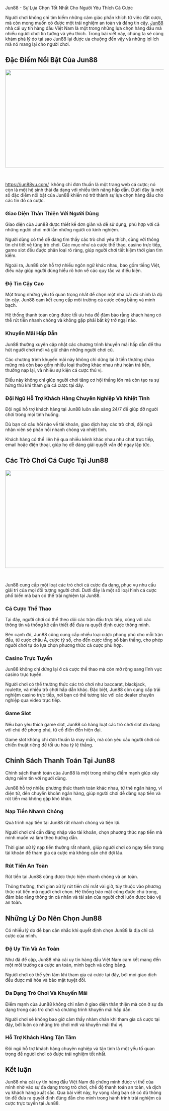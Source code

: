 <p>Jun88 - Sự Lựa Chọn Tốt Nhất Cho Người Y&ecirc;u Th&iacute;ch C&aacute; Cược</p>

<p>Người chơi kh&ocirc;ng chỉ t&igrave;m kiếm những cảm gi&aacute;c phấn kh&iacute;ch từ việc đặt cược, m&agrave; c&ograve;n mong muốn c&oacute; được một trải nghiệm an to&agrave;n v&agrave; đ&aacute;ng tin cậy. <a href="https://jun88vu.com/">Jun88</a> nh&agrave; c&aacute;i uy t&iacute;n h&agrave;ng đầu Việt Nam l&agrave; một trong những lựa chọn h&agrave;ng đầu m&agrave; nhiều người chơi tin tưởng v&agrave; y&ecirc;u th&iacute;ch. Trong b&agrave;i viết n&agrave;y, ch&uacute;ng ta sẽ c&ugrave;ng kh&aacute;m ph&aacute; l&yacute; do tại sao Jun88 lại được ưa chuộng đến vậy v&agrave; những lợi &iacute;ch m&agrave; n&oacute; mang lại cho người chơi.</p>

<h2>Đặc Điểm Nổi Bật Của Jun88</h2>

<p><img src="https://lh7-rt.googleusercontent.com/docsz/AD_4nXfCaEsnBUy_Y9dU1UHYjItUmwQUBeKTrJIbiUCzuf_I22PG8BLptXi45yUNL6a7KcCJk95lZdiF8h--m3PNPpeTxnGChZK7yyN_DU5dwmR4nwpnXitR7aOJVqi01iB-HyoqNrW9OM6AnCEsEesPAr6yDdc?key=DFxjb4MWNdBjcgJ2WVjTiw" style="height:312px; width:624px" /></p>

<p>&nbsp;</p>

<p><a href="https://jun88vu.com/">https://jun88vu.com/</a>&nbsp; kh&ocirc;ng chỉ đơn thuần l&agrave; một trang web c&aacute; cược; n&oacute; c&ograve;n l&agrave; một hệ sinh th&aacute;i đa dạng với nhiều t&iacute;nh năng hấp dẫn. Dưới đ&acirc;y l&agrave; một số đặc điểm nổi bật của Jun88 khiến n&oacute; trở th&agrave;nh sự lựa chọn h&agrave;ng đầu cho c&aacute;c t&iacute;n đồ c&aacute; cược.</p>

<h3>Giao Diện Th&acirc;n Thiện Với Người D&ugrave;ng</h3>

<p>Giao diện của Jun88 được thiết kế đơn giản v&agrave; dễ sử dụng, ph&ugrave; hợp với cả những người chơi mới lẫn những người c&oacute; kinh nghiệm.</p>

<p>Người d&ugrave;ng c&oacute; thể dễ d&agrave;ng t&igrave;m thấy c&aacute;c tr&ograve; chơi y&ecirc;u th&iacute;ch, c&ugrave;ng với th&ocirc;ng tin chi tiết về từng tr&ograve; chơi. C&aacute;c mục như c&aacute; cược thể thao, casino trực tiếp, game slot đều được ph&acirc;n loại r&otilde; r&agrave;ng, gi&uacute;p người chơi tiết kiệm thời gian t&igrave;m kiếm.</p>

<p>Ngo&agrave;i ra, Jun88 c&ograve;n hỗ trợ nhiều ng&ocirc;n ngữ kh&aacute;c nhau, bao gồm tiếng Việt, điều n&agrave;y gi&uacute;p người d&ugrave;ng hiểu r&otilde; hơn về c&aacute;c quy tắc v&agrave; điều kiện.</p>

<h3>Độ Tin Cậy Cao</h3>

<p>Một trong những yếu tố quan trọng nhất để chọn một nh&agrave; c&aacute;i đ&oacute; ch&iacute;nh l&agrave; độ tin cậy. Jun88 cam kết cung cấp m&ocirc;i trường c&aacute; cược c&ocirc;ng bằng v&agrave; minh bạch.</p>

<p>Hệ thống thanh to&aacute;n cũng được tối ưu h&oacute;a để đảm bảo rằng kh&aacute;ch h&agrave;ng c&oacute; thể r&uacute;t tiền nhanh ch&oacute;ng v&agrave; kh&ocirc;ng gặp phải bất kỳ trở ngại n&agrave;o.</p>

<h3>Khuyến M&atilde;i Hấp Dẫn</h3>

<p>Jun88 thường xuy&ecirc;n cập nhật c&aacute;c chương tr&igrave;nh khuyến m&atilde;i hấp dẫn để thu h&uacute;t người chơi mới v&agrave; giữ ch&acirc;n những người chơi cũ.</p>

<p>C&aacute;c chương tr&igrave;nh khuyến m&atilde;i n&agrave;y kh&ocirc;ng chỉ dừng lại ở tiền thưởng ch&agrave;o mừng m&agrave; c&ograve;n bao gồm nhiều loại thưởng kh&aacute;c nhau như ho&agrave;n trả tiền, thưởng nạp lại, v&agrave; nhiều sự kiện c&aacute; cược th&uacute; vị.</p>

<p>Điều n&agrave;y kh&ocirc;ng chỉ gi&uacute;p người chơi tăng cơ hội thắng lớn m&agrave; c&ograve;n tạo ra sự hứng th&uacute; khi tham gia c&aacute; cược tại đ&acirc;y.</p>

<h3>Đội Ngũ Hỗ Trợ Kh&aacute;ch H&agrave;ng Chuy&ecirc;n Nghiệp V&agrave; Nhiệt T&igrave;nh</h3>

<p>Đội ngũ hỗ trợ kh&aacute;ch h&agrave;ng tại Jun88 lu&ocirc;n sẵn s&agrave;ng 24/7 để gi&uacute;p đỡ người chơi trong mọi t&igrave;nh huống.</p>

<p>D&ugrave; bạn c&oacute; c&acirc;u hỏi n&agrave;o về t&agrave;i khoản, giao dịch hay c&aacute;c tr&ograve; chơi, đội ngũ nh&acirc;n vi&ecirc;n sẽ phản hồi nhanh ch&oacute;ng v&agrave; nhiệt t&igrave;nh.</p>

<p>Kh&aacute;ch h&agrave;ng c&oacute; thể li&ecirc;n hệ qua nhiều k&ecirc;nh kh&aacute;c nhau như chat trực tiếp, email hoặc điện thoại, gi&uacute;p họ dễ d&agrave;ng giải quyết vấn đề ngay lập tức.</p>

<h2>C&aacute;c Tr&ograve; Chơi C&aacute; Cược Tại Jun88</h2>

<p><img src="https://lh7-rt.googleusercontent.com/docsz/AD_4nXfmeXw1o2YhQ1VQm8HNgqyojiuRhY2XSFSLQZF22kHUdDiBDJqtcs6UF-VofVygLemsizndByk-0rvKQZuq06lF3WEVBiy9ufESMpIzyNhZ22Br8kdNGWdqCZARqU8aFuV56UhIy1ofccxH_obIISMTKgU?key=DFxjb4MWNdBjcgJ2WVjTiw" style="height:312px; width:624px" /></p>

<p>&nbsp;</p>

<p>Jun88 cung cấp một loạt c&aacute;c tr&ograve; chơi c&aacute; cược đa dạng, phục vụ nhu cầu giải tr&iacute; của mọi đối tượng người chơi. Dưới đ&acirc;y l&agrave; một số loại h&igrave;nh c&aacute; cược phổ biến m&agrave; bạn c&oacute; thể trải nghiệm tại Jun88.</p>

<h3>C&aacute; Cược Thể Thao</h3>

<p>Tại đ&acirc;y, người chơi c&oacute; thể theo d&otilde;i c&aacute;c trận đấu trực tiếp, c&ugrave;ng với c&aacute;c th&ocirc;ng tin v&agrave; thống k&ecirc; cần thiết để đưa ra quyết định cược th&ocirc;ng minh.</p>

<p>B&ecirc;n cạnh đ&oacute;, Jun88 cũng cung cấp nhiều loại cược phong ph&uacute; cho mỗi trận đấu, từ cược ch&acirc;u &Aacute;, cược tỷ số, cho đến cược tổng số b&agrave;n thắng, cho ph&eacute;p người chơi tự do lựa chọn phương thức c&aacute; cược ph&ugrave; hợp.</p>

<h3>Casino Trực Tuyến</h3>

<p>Jun88 kh&ocirc;ng chỉ dừng lại ở c&aacute; cược thể thao m&agrave; c&ograve;n mở rộng sang lĩnh vực casino trực tuyến.</p>

<p>Người chơi c&oacute; thể thưởng thức c&aacute;c tr&ograve; chơi như baccarat, blackjack, roulette, v&agrave; nhiều tr&ograve; chơi hấp dẫn kh&aacute;c. Đặc biệt, Jun88 c&ograve;n cung cấp trải nghiệm casino trực tiếp, nơi bạn c&oacute; thể tương t&aacute;c với c&aacute;c dealer chuy&ecirc;n nghiệp qua video trực tiếp.</p>

<h3>Game Slot</h3>

<p>Nếu bạn y&ecirc;u th&iacute;ch game slot, Jun88 c&oacute; h&agrave;ng loạt c&aacute;c tr&ograve; chơi slot đa dạng với chủ đề phong ph&uacute;, từ cổ điển đến hiện đại.</p>

<p>Game slot kh&ocirc;ng chỉ đơn thuần l&agrave; may mắn, m&agrave; c&ograve;n y&ecirc;u cầu người chơi c&oacute; chiến thuật ri&ecirc;ng để tối ưu h&oacute;a tỷ lệ thắng.</p>

<h2>Ch&iacute;nh S&aacute;ch Thanh To&aacute;n Tại Jun88</h2>

<p>Ch&iacute;nh s&aacute;ch thanh to&aacute;n của Jun88 l&agrave; một trong những điểm mạnh gi&uacute;p x&acirc;y dựng niềm tin với người d&ugrave;ng.</p>

<p>Jun88 hỗ trợ nhiều phương thức thanh to&aacute;n kh&aacute;c nhau, từ thẻ ng&acirc;n h&agrave;ng, v&iacute; điện tử, đến chuyển khoản ng&acirc;n h&agrave;ng, gi&uacute;p người chơi dễ d&agrave;ng nạp tiền v&agrave; r&uacute;t tiền m&agrave; kh&ocirc;ng gặp kh&oacute; khăn.</p>

<h3>Nạp Tiền Nhanh Ch&oacute;ng</h3>

<p>Qu&aacute; tr&igrave;nh nạp tiền tại Jun88 rất nhanh ch&oacute;ng v&agrave; tiện lợi.</p>

<p>Người chơi chỉ cần đăng nhập v&agrave;o t&agrave;i khoản, chọn phương thức nạp tiền m&agrave; m&igrave;nh muốn v&agrave; l&agrave;m theo hướng dẫn.</p>

<p>Thời gian xử l&yacute; nạp tiền thường rất nhanh, gi&uacute;p người chơi c&oacute; ngay tiền trong t&agrave;i khoản để tham gia c&aacute; cược m&agrave; kh&ocirc;ng cần chờ đợi l&acirc;u.</p>

<h3>R&uacute;t Tiền An To&agrave;n</h3>

<p>R&uacute;t tiền tại Jun88 cũng được thực hiện nhanh ch&oacute;ng v&agrave; an to&agrave;n.</p>

<p>Th&ocirc;ng thường, thời gian xử l&yacute; r&uacute;t tiền chỉ mất v&agrave;i giờ, t&ugrave;y thuộc v&agrave;o phương thức r&uacute;t tiền m&agrave; người chơi chọn. Hệ thống bảo mật cũng được ch&uacute; trọng, đảm bảo rằng th&ocirc;ng tin c&aacute; nh&acirc;n v&agrave; t&agrave;i sản của người chơi lu&ocirc;n được bảo vệ an to&agrave;n.</p>

<h2>Những L&yacute; Do N&ecirc;n Chọn Jun88</h2>

<p>C&oacute; nhiều l&yacute; do để bạn c&acirc;n nhắc khi quyết định chọn Jun88 l&agrave; địa chỉ c&aacute; cược của m&igrave;nh.</p>

<h3>Độ Uy T&iacute;n V&agrave; An To&agrave;n</h3>

<p>Như đ&atilde; đề cập, Jun88 nh&agrave; c&aacute;i uy t&iacute;n h&agrave;ng đầu Việt Nam cam kết mang đến một m&ocirc;i trường c&aacute; cược an to&agrave;n, minh bạch v&agrave; c&ocirc;ng bằng.</p>

<p>Người chơi c&oacute; thể y&ecirc;n t&acirc;m khi tham gia c&aacute; cược tại đ&acirc;y, bởi mọi giao dịch đều được m&atilde; h&oacute;a v&agrave; bảo mật tuyệt đối.</p>

<h3>Đa Dạng Tr&ograve; Chơi V&agrave; Khuyến M&atilde;i</h3>

<p>Điểm mạnh của Jun88 kh&ocirc;ng chỉ nằm ở giao diện th&acirc;n thiện m&agrave; c&ograve;n ở sự đa dạng trong c&aacute;c tr&ograve; chơi v&agrave; chương tr&igrave;nh khuyến m&atilde;i hấp dẫn.</p>

<p>Người chơi sẽ kh&ocirc;ng bao giờ cảm thấy nh&agrave;m ch&aacute;n khi tham gia c&aacute; cược tại đ&acirc;y, bởi lu&ocirc;n c&oacute; những tr&ograve; chơi mới v&agrave; khuyến m&atilde;i th&uacute; vị.</p>

<h3>Hỗ Trợ Kh&aacute;ch H&agrave;ng Tận T&acirc;m</h3>

<p>Đội ngũ hỗ trợ kh&aacute;ch h&agrave;ng chuy&ecirc;n nghiệp v&agrave; tận t&igrave;nh l&agrave; một yếu tố quan trọng để người chơi c&oacute; được trải nghiệm tốt nhất.</p>

<h2>Kết luận</h2>

<p>Jun88 nh&agrave; c&aacute;i uy t&iacute;n h&agrave;ng đầu Việt Nam đ&atilde; chứng minh được vị thế của m&igrave;nh nhờ v&agrave;o sự đa dạng trong tr&ograve; chơi, chế độ thanh to&aacute;n an to&agrave;n, v&agrave; dịch vụ kh&aacute;ch h&agrave;ng xuất sắc. Qua b&agrave;i viết n&agrave;y, hy vọng rằng bạn sẽ c&oacute; đủ th&ocirc;ng tin để đưa ra quyết định đ&uacute;ng đắn cho m&igrave;nh trong h&agrave;nh tr&igrave;nh trải nghiệm c&aacute; cược trực tuyến tại Jun88.</p>

<p><br />
&nbsp;</p>
